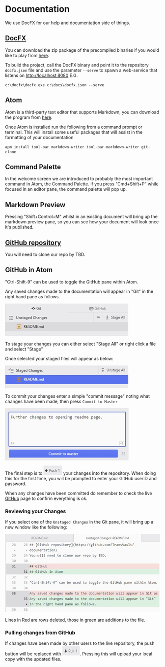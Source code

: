 # Documentation
We use DocFX for our help and documentation side of things.

## [DocFX](https://dotnet.github.io/docfx/)
You can download the zip package of the precompiled binaries if you would like to play from [here](https://github.com/dotnet/docfx/releases "DocFX Installer").

To build the project, call the DocFX binary and point it to the repository ```docfx.json``` file and use the parameter ```--serve``` to spawn a web-service that listens on [http://localhost:8080](http://localhost:8080) E.G.

```
c:\docfx\docfx.exe c:\docs\docfx.json --serve
```

## Atom

Atom is a third-party text editor that supports Markdown, you can download the program from [here](https://atom.io/ "Install Atom").

Once Atom is installed run the following from a command prompt or terminal.  This will install some useful packages that will assist in the formatting of your documentation.
```
apm install tool-bar markdown-writer tool-bar-markdown-writer git-clone
```

## Command Palette
In the welcome screen we are introduced to probably the most important command in Atom, the Command Palette. If you press "Cmd+Shift+P" while focused in an editor pane, the command palette will pop up.

## Markdown Preview
Pressing "Shift+Control+M" whilst in an existing document will bring up the markdown preview pane, so you can see how your document will look once it's published.

## [GitHub repository](https://github.com/TransVault/documentation)
You will need to clone our repo by TBD.

## GitHub in Atom

"Ctrl-Shift-9" can be used to toggle the GitHub pane within Atom.

Any saved changes made to the documentation will appear in "Git" in the right hand pane as follows.

![Unstaged Changes](img/1-unstaged-changes.jpg "Unstaged Changes")

To stage your changes you can either select "Stage All" or right click a file and select "Stage"

Once selected your staged files will appear as below:

![Staged Changes](img/2-staged-changes.jpg "Staged Changes")

To commit your changes enter a simple "commit message" noting what changes have been made, then press `Commit to Master`

![Commit Changes](img/3-commit-changes.jpg "Commit")

The final step is to ![Push](img/4-push.jpg "Push Bottom Right") your changes into the repository. When doing this for the first time, you will be prompted to enter your GitHub userID and password.

When any changes have been committed do remember to check the live [GitHub](https://github.com/TransVault/documentation "GitHub") page to confirm everything is ok.

### Reviewing your Changes

If you select one of the `Unstaged Changes` in the Git pane, it will bring up a new window like the following:

![Changes Made](img/5-changes-made.jpg "Changes Made")

Lines in Red are rows deleted, those in green are additions to the file.

### Pulling changes from GitHub

If changes have been made by other users to the live repository, the push button will be replaced with ![Pull](img/6-pull.jpg "Pull Bottom Right").  Pressing this will upload your local copy with the updated files.
